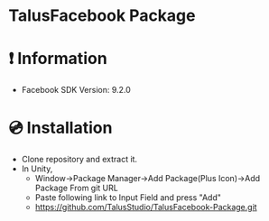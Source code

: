 # TalusFacebook Package

# ❗ Information
- Facebook SDK Version: 9.2.0

# 💿 Installation
- Clone repository and extract it.
- In Unity, 
  - Window->Package Manager->Add Package(Plus Icon)->Add Package From git URL
  - Paste following link to Input Field and press "Add"
  - https://github.com/TalusStudio/TalusFacebook-Package.git
